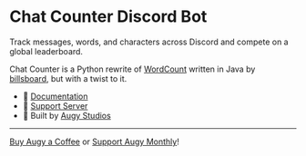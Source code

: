 # Chat Counter Discord Bot
Track messages, words, and characters across Discord and compete on a global leaderboard.

Chat Counter is a Python rewrite of [WordCount](https://github.com/billsboard/WordCount) written in Java by [billsboard](https://github.com/billsboard), but with a twist to it.

- 📘 [Documentation](https://chatcounter.augystudios.com/)
- 💬 [Support Server](https://discord.gg/H4YYsgkYSa)
- 🐾 Built by [Augy Studios](https://augystudios.com)

---

[Buy Augy a Coffee](https://donate.stripe.com/28o2akeAr3hv0DK6oo) or [Support Augy Monthly](https://donate.stripe.com/6oEbKUdwn9FTgCI7st)!
